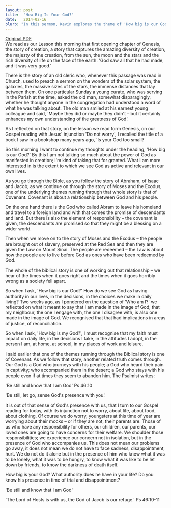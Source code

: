 ```yaml
---
layout: post
title:  "How Big Is Your God?"
date:   2014-02-16
blurb: "In this sermon, Kevin explores the theme of 'How big is our God?' He reflects on the biblical stories of creation, covenant, and redemption, and how they reveal God's greatness and relevance in our lives. He encourages us to recognize God's presence in our daily lives and challenges, and to allow our faith to impact our decisions, attitudes, and relationships."
---
```

[Original PDF](/assets/pdf/2beforelent2014.pdf)    
We read as our Lesson this morning that first opening chapter of Genesis, the story of creation, a story that captures the amazing diversity of creation, the majesty of the creation, from the sun, the moon and the stars and the rich diversity of life on the face of the earth. 'God saw all that he had made, and it was very good.'

There is the story of an old cleric who, whenever this passage was read in Church, used to preach a sermon on the wonders of the solar system, the galaxies, the massive sizes of the stars, the immense distances that lay between them. On one particular Sunday a young curate, who was serving in the Parish at the time, asked the old man, somewhat disparagingly, whether he thought anyone in the congregation had understood a word of what he was talking about. The old man smiled at his earnest young colleague and said, 'Maybe they did or maybe they didn't – but it certainly enhances my own understanding of the greatness of God.'

As I reflected on that story, on the lesson we read form Genesis, on our Gospel reading with Jesus' injunction 'Do not worry', I recalled the title of a book I saw in a bookshop many years ago, 'Is your God too small?'

So this morning I want to continue my thoughts under the heading, 'How big is our God?' By this I am not talking so much about the power of God as manifested in creation; I'm kind of taking that for granted. What I am more interested in is the extent to which we see God as active and relevant in our own lives.

As you go through the Bible, as you follow the story of Abraham, of Isaac and Jacob; as we continue on through the story of Moses and the Exodus, one of the underlying themes running through that whole story is that of Covenant. Covenant is about a relationship between God and his people.

On the one hand there is the God who called Abram to leave his homeland and travel to a foreign land and with that comes the promise of descendants and land. But there is also the element of responsibility – the covenant is given, the descendants are promised so that they might be a blessing on a wider world.

Then when we move on to the story of Moses and the Exodus – the people are brought out of slavery, preserved at the Red Sea and then they are given the Law on Mount Sinai. The people are redeemed – the Law is about how the people are to live before God as ones who have been redeemed by God.

The whole of the biblical story is one of working out that relationship – we hear of the times when it goes right and the times when it goes horribly wrong as a society fell apart.

So when I ask, 'How big is our God?' How do we see God as having authority in our lives, in the decisions, in the choices we make in daily living? Two weeks ago, as I pondered on the question of 'Who am I?' we reflected on what it meant to say that I am made in the image of God; that my neighbour, the one I engage with, the one I disagree with, is also one made in the image of God. We recognised that that had implications in areas of justice, of reconciliation.

So when I ask, 'How big is my God?', I must recognise that my faith must impact on daily life, in the decisions I take, in the attitudes I adopt, in the person I am, at home, at school, in my places of work and leisure.

I said earlier that one of the themes running through the Biblical story is one of Covenant. As we follow that story, another related truth comes through. Our God is a God who journeys with his people; a God who heard their pain in captivity; who accompanied them in the desert; a God who stays with his people even if at times they seem to abandon him. The Psalmist writes:

'Be still and know that I am God' Ps 46:10

'Be still, let go, sense God's presence with you.'

It is out of that sense of God's presence with us, that I turn to our Gospel reading for today, with its injunction not to worry, about life, about food, about clothing. Of course we do worry, youngsters at this time of year are worrying about their mocks – or if they are not, their parents are. Those of us who have any responsibility for others, our children, our parents, our loved ones are going to have concerns for their welfare. We shoulder those responsibilities; we experience our concern not in isolation, but in the presence of God who accompanies us. This does not mean our problems go away, it does not mean we do not have to face sadness, disappointment, hurt. We do not do it alone but in the presence of him who knew what it was to be lonely, what it was to be hungry, to know what it was like to be let down by friends, to know the darkness of death itself.

How big is your God? What authority does he have in your life? Do you know his presence in time of trial and disappointment?

'Be still and know that I am God'

'The Lord of Hosts is with us, the God of Jacob is our refuge.' Ps 46:10-11
